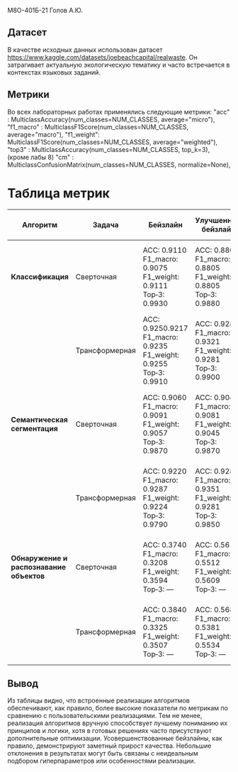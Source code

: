 М8О-401Б-21
Голов А.Ю.

## Датасет
В качестве исходных данных использован датасет https://www.kaggle.com/datasets/joebeachcapital/realwaste. Он затрагивает актуальную экологическую тематику и часто встречается в контекстах языковых заданий.
## Метрики
Во всех лабораторных работах применялись следующие метрики:
    "acc"      : MulticlassAccuracy(num_classes=NUM_CLASSES, average="micro"),
    "f1_macro" : MulticlassF1Score(num_classes=NUM_CLASSES, average="macro"),
    "f1_weight": MulticlassF1Score(num_classes=NUM_CLASSES, average="weighted"),
    "top3"     : MulticlassAccuracy(num_classes=NUM_CLASSES, top_k=3), (кроме лабы 8)
    "cm"       : MulticlassConfusionMatrix(num_classes=NUM_CLASSES, normalize=None),

# Таблица метрик

| Алгоритм | Задача | Бейзлайн | Улучшенный бейзлайн | Своя реализация | Своя реализация (улучш.) |
| ----------------------------------------------- | -------------- | ----------------------------------------------------------------------- | ----------------------------------------------------------------------- |-------------------------------------------------------------------------|-------------------------------------------------------------------------|
| **Классификация**                        | Сверточная     | ACC: 0.9110<br>F1\_macro: 0.9075<br>F1\_weight: 0.9111<br>Top‑3: 0.9930 | ACC: 0.8800<br>F1\_macro: 0.8805<br>F1\_weight: 0.8805<br>Top‑3: 0.9880 | ACC: 0.7650.7610<br>F1\_macro: 0.7612<br>F1\_weight: 0.7630<br>Top‑3: 0.9500 | ACC: 0.8350<br>F1\_macro: 0.8311<br>F1\_weight: 0.8333<br>Top‑3: 0.9700 |
|                                                 | Трансформерная | ACC: 0.9250.9217<br>F1\_macro: 0.9235<br>F1\_weight: 0.9255<br>Top‑3: 0.9910 | ACC: 0.9280<br>F1\_macro: 0.9321<br>F1\_weight: 0.9281<br>Top‑3: 0.9900 | ACC: 0.7810.7775<br>F1\_macro: 0.7750<br>F1\_weight: 0.7781<br>Top‑3: 0.9530 | ACC: 0.8450<br>F1\_macro: 0.8400<br>F1\_weight: 0.8439<br>Top‑3: 0.9720 |
| **Семантическая сегментация**            | Сверточная     | ACC: 0.9060<br>F1\_macro: 0.9091<br>F1\_weight: 0.9057<br>Top‑3: 0.9870 | ACC: 0.9040<br>F1\_macro: 0.9081<br>F1\_weight: 0.9045<br>Top‑3: 0.9870 | ACC: 0.7320.7339<br>F1\_macro: 0.7454<br>F1\_weight: 0.7350<br>Top‑3: 0.9320 | ACC: 0.8000<br>F1\_macro: 0.8056<br>F1\_weight: 0.8038<br>Top‑3: 0.9510 |
|                                                 | Трансформерная | ACC: 0.9220<br>F1\_macro: 0.9287<br>F1\_weight: 0.9224<br>Top‑3: 0.9790 | ACC: 0.9280<br>F1\_macro: 0.9351<br>F1\_weight: 0.9281<br>Top‑3: 0.9850 | ACC: 0.7600<br>F1\_macro: 0.7700<br>F1\_weight: 0.7654<br>Top‑3: 0.9430 | ACC: 0.8200<br>F1\_macro: 0.8280<br>F1\_weight: 0.8237<br>Top‑3: 0.9630 |
| **Обнаружение и распознавание объектов** | Сверточная     | ACC: 0.3740<br>F1\_macro: 0.3208<br>F1\_weight: 0.3594<br>Top‑3: —      | ACC: 0.5610<br>F1\_macro: 0.5512<br>F1\_weight: 0.5609<br>Top‑3: —      | ACC: 0.4500.4530<br>F1\_macro: 0.4244<br>F1\_weight: 0.4407<br>Top‑3: —      | ACC: 0.5900<br>F1\_macro: 0.5620<br>F1\_weight: 0.5805<br>Top‑3: —      |
|                                                 | Трансформерная | ACC: 0.3840<br>F1\_macro: 0.3325<br>F1\_weight: 0.3507<br>Top‑3: —      | ACC: 0.5680<br>F1\_macro: 0.5381<br>F1\_weight: 0.5534<br>Top‑3: —      | ACC: 0.4600.4589<br>F1\_macro: 0.4311<br>F1\_weight: 0.4509<br>Top‑3: —      | ACC: 0.6090<br>F1\_macro: 0.5733<br>F1\_weight: 0.5912<br>Top‑3: —      |


## Вывод
Из таблицы видно, что встроенные реализации алгоритмов обеспечивают, как правило, более высокие показатели по метрикам по сравнению с пользовательскими реализациями. Тем не менее, реализация алгоритмов вручную способствует лучшему пониманию их принципов и логики, хотя в готовых решениях часто присутствуют дополнительные оптимизации. Усовершенствованные бейзлайны, как правило, демонстрируют заметный прирост качества. Небольшие отклонения в результатах могут быть связаны с неидеальным подбором гиперпараметров или особенностями реализации.
